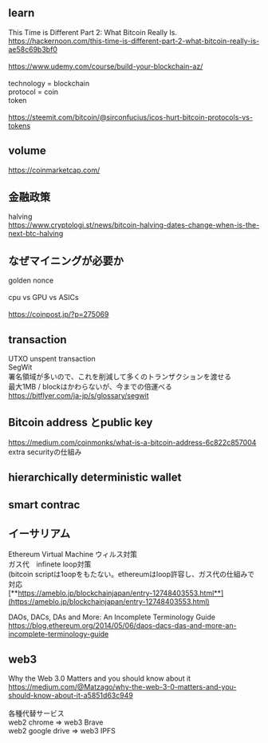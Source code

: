 ## learn
This Time is Different Part 2: What Bitcoin Really Is.<br>
https://hackernoon.com/this-time-is-different-part-2-what-bitcoin-really-is-ae58c69b3bf0 <br>
<br>
https://www.udemy.com/course/build-your-blockchain-az/ <br>
<br>
technology = blockchain<br>
protocol = coin<br>
token<br>
<br>
https://steemit.com/bitcoin/@sirconfucius/icos-hurt-bitcoin-protocols-vs-tokens
<br>
## volume
https://coinmarketcap.com/
<br>
## 金融政策
halving <br>
https://www.cryptologi.st/news/bitcoin-halving-dates-change-when-is-the-next-btc-halving
<br>
## なぜマイニングが必要か
golden nonce <br>
<br>
cpu vs GPU vs ASICs<br>
<br>
https://coinpost.jp/?p=275069
<br>
## transaction
UTXO unspent transaction
<br>
SegWit<br>
署名領域が多いので、これを削減して多くのトランザクションを渡せる<br>
最大1MB / blockはかわらないが、今までの倍運べる<br>
https://bitflyer.com/ja-jp/s/glossary/segwit
<br>
## Bitcoin address とpublic key
https://medium.com/coinmonks/what-is-a-bitcoin-address-6c822c857004 <br>
extra securityの仕組み
<br>

## hierarchically deterministic wallet

## smart contrac

## イーサリアム
Ethereum Virtual Machine  ウィルス対策 <br>
ガス代　infinete loop対策 <br>
(bitcoin scriptは1oopをもたない。ethereumはloop許容し、ガス代の仕組みで対応 <br>
[**https://ameblo.jp/blockchainjapan/entry-12748403553.html**](https://ameblo.jp/blockchainjapan/entry-12748403553.html)
<br>

DAOs, DACs, DAs and More: An Incomplete Terminology Guide <br>
https://blog.ethereum.org/2014/05/06/daos-dacs-das-and-more-an-incomplete-terminology-guide
<br>
## web3
Why the Web 3.0 Matters and you should know about it <br>
https://medium.com/@Matzago/why-the-web-3-0-matters-and-you-should-know-about-it-a5851d63c949
<br>
<br>
各種代替サービス<br>
web2 chrome => web3 Brave<br>
web2 google drive => web3 IPFS
<br>
